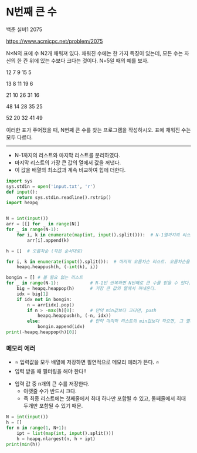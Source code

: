 
# N번째 큰 수

백준 실버1 2075

https://www.acmicpc.net/problem/2075

N×N의 표에 수 N2개 채워져 있다. 채워진 수에는 한 가지 특징이 있는데, 모든 수는 자신의 한 칸 위에 있는 수보다 크다는 것이다. N=5일 때의 예를 보자.

12	7	9	15	5

13	8	11	19	6

21	10	26	31	16

48	14	28	35	25

52	20	32	41	49

이러한 표가 주어졌을 때, N번째 큰 수를 찾는 프로그램을 작성하시오. 표에 채워진 수는 모두 다르다.

---

* N-1까지의 리스트와 마지막 리스트를 분리하였다.
* 마지막 리스트의 가장 큰 값의 열에서 값을 꺼낸다.
* 이 값을 배열의 최소값과 계속 비교하여 힙에 더한다.

```python
import sys
sys.stdin = open('input.txt', 'r')
def input():
    return sys.stdin.readline().rstrip()
import heapq


N = int(input())
arr = [[] for _ in range(N)]
for _ in range(N-1):
    for i, k in enumerate(map(int, input().split())):  # N-1열까지의 리스트
        arr[i].append(k)

h = []  # 오름차순 (작은 순서대로)

for i, k in enumerate(input().split()):  # 마지막 오름차순 리스트. 오름차순을 위해 값은 -로 투입.
    heapq.heappush(h, (-int(k), i))

bongin = [] # 볼 필요 없는 리스트
for _ in range(N-1):            # N-1번 반복하면 N번째로 큰 수를 얻을 수 있다.
    big = heapq.heappop(h)      # 가장 큰 값의 열에서 꺼내온다.
    idx = big[1]
    if idx not in bongin:
        n = arr[idx].pop()
        if n > -max(h)[0]:      # 만약 min값보다 크다면, push
            heapq.heappush(h, (-n, idx))
        else:                   # 만약 마지막 리스트의 min값보다 작으면, 그 열의 모든 값이 다 작기 때문에 볼 필요 없다.
            bongin.append(idx)
print(-heapq.heappop(h)[0])
```

### 메모리 에러
* ⭐ 입력값을 모두 배열에 저장하면 필연적으로 메모리 에러가 뜬다. ⭐
* 입력 받을 때 필터링을 해야 한다!!

- 입력 값 중 n개의 큰 수를 저장한다.
  * 아랫줄 수가 반드시 크다.
  * 즉 최종 리스트에는 첫째줄에서 최대 하나만 포함될 수 있고, 둘째줄에서 최대 두개만 포함될 수 있기 때문.

```python
N = int(input())
h = []
for n in range(1, N+1):
    ipt = list(map(int, input().split()))
    h = heapq.nlargest(n, h + ipt)
print(min(h))
```
